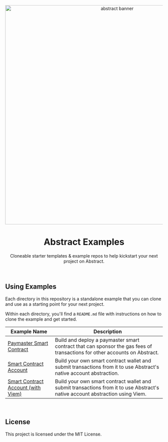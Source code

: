 <div align="center">
    <img src="https://mintlify.s3-us-west-1.amazonaws.com/abstract/images/Block.svg" width="700px" alt="abstract banner"/>
    <br />
    <h1>Abstract Examples</h1>
    <p align="center">Cloneable starter templates & example repos to help kickstart your next project on Abstract.
</div>

<br/>

## Using Examples

Each directory in this repository is a standalone example that you can clone and use as a starting point for your next project.

Within each directory, you'll find a `README.md` file with instructions on how to clone the example and get started.

| Example Name                                                                                                | Description                                                                                                               |
| ----------------------------------------------------------------------------------------------------------- | ------------------------------------------------------------------------------------------------------------------------- |
| [Paymaster Smart Contract](https://github.com/Abstract-Foundation/examples/tree/main/paymasters)            | Build and deploy a paymaster smart contract that can sponsor the gas fees of transactions for other accounts on Abstract. |
| [Smart Contract Account](https://github.com/Abstract-Foundation/examples/tree/main/smart-contract-accounts) | Build your own smart contract wallet and submit transactions from it to use Abstract's native account abstraction.       |
| [Smart Contract Account (with Viem)](https://github.com/Abstract-Foundation/examples/tree/main/smart-contract-accounts-viem) | Build your own smart contract wallet and submit transactions from it to use Abstract's native account abstraction using Viem.       |


<br/>

## License

This project is licensed under the MIT License.
